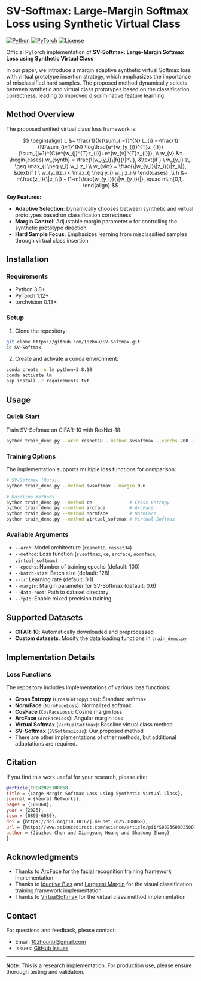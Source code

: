 # SV-Softmax: Large-Margin Softmax Loss using Synthetic Virtual Class

[![Python](https://img.shields.io/badge/Python-3.8+-blue.svg)](https://www.python.org/)
[![PyTorch](https://img.shields.io/badge/PyTorch-1.12+-red.svg)](https://pytorch.org/)
[![License](https://img.shields.io/badge/License-MIT-green.svg)](LICENSE)

Official PyTorch implementation of **SV-Softmax: Large-Margin Softmax Loss using Synthetic Virtual Class**

In our paper, we introduce a margin adaptive synthetic virtual Softmax loss with virtual prototype insertion strategy, which emphasizes the importance of misclassified hard samples. The proposed method dynamically selects between synthetic and virtual class prototypes based on the classification correctness, leading to improved discriminative feature learning.

## Method Overview

The proposed unified virtual class loss framework is:

$$
\begin{align}
L &= \frac{1}{N}\sum_{i=1}^{N} L_{i}
 =-\frac{1}{N}\sum_{i=1}^{N} \log\frac{e^{w_{y_{i}}^{T}z_{i}}}{\sum_{j=1}^{C}e^{w_{j}^{T}z_{i}}+e^{w_{v}^{T}z_{i}}}, \\
w_{v} &=
\begin{cases}
    w_{synth} = \frac{\|w_{y_i}\|h}{\|h\|}, &\text{if } \  w_{y_i} z_i \geq \max_{j \neq y_i} w_j z_i \\
    w_{virt} = \frac{\|w_{y_i}\|z_i}{\|z_i\|}, &\text{if } \ w_{y_i}z_i < \max_{j \neq y_i} w_j z_i \\
\end{cases} ,\\
h &= m\frac{z_i}{\|z_i\|} - (1-m)\frac{w_{y_i}}{\|w_{y_i}\|}, \quad m\in[0,1].
\end{align}
$$

**Key Features:**

- **Adaptive Selection**: Dynamically chooses between synthetic and virtual prototypes based on classification correctness
- **Margin Control**: Adjustable margin parameter `m` for controlling the synthetic prototype direction
- **Hard Sample Focus**: Emphasizes learning from misclassified samples through virtual class insertion

## Installation

### Requirements

- Python 3.8+
- PyTorch 1.12+
- torchvision 0.13+

### Setup

1. Clone the repository:

```bash
git clone https://github.com/10zhou/SV-Softmax.git
cd SV-Softmax
```

2. Create and activate a conda environment:

```bash
conda create -n lm python=3.8.18
conda activate lm
pip install -r requirements.txt
```

## Usage

### Quick Start

Train SV-Softmax on CIFAR-10 with ResNet-18:

```bash
python train_demo.py --arch resnet18 --method svsoftmax --epochs 200 --batch-size 128 --margin 0.6
```

### Training Options

The implementation supports multiple loss functions for comparison:

```bash
# SV-Softmax (Ours)
python train_demo.py --method svsoftmax --margin 0.6

# Baseline methods
python train_demo.py --method ce              # Cross Entropy
python train_demo.py --method arcface         # ArcFace
python train_demo.py --method normface        # NormFace  
python train_demo.py --method virtual_softmax # Virtual Softmax
```

### Available Arguments

- `--arch`: Model architecture (`resnet18`, `resnet34`)
- `--method`: Loss function (`svsoftmax`, `ce`, `arcface`, `normface`, `virtual_softmax`)
- `--epochs`: Number of training epochs (default: 100)
- `--batch-size`: Batch size (default: 128)
- `--lr`: Learning rate (default: 0.1)
- `--margin`: Margin parameter for SV-Softmax (default: 0.6)
- `--data-root`: Path to dataset directory
- `--fp16`: Enable mixed precision training

## Supported Datasets

- **CIFAR-10**: Automatically downloaded and preprocessed
- **Custom datasets**: Modify the data loading functions in `train_demo.py`

## Implementation Details

### Loss Functions

The repository includes implementations of various loss functions:

- **Cross Entropy** (`CrossEntropyLoss`): Standard softmax
- **NormFace** (`NormFaceLoss`): Normalized softmax
- **CosFace** (`CosFaceLoss`): Cosine margin loss
- **ArcFace** (`ArcFaceLoss`): Angular margin loss
- **Virtual Softmax** (`VirtualSoftmax`): Baseline virtual class method
- **SV-Softmax** (`SVSoftmaxLoss`): Our proposed method
- There are other implementations of other methods, but additional adaptations are required.


## Citation

If you find this work useful for your research, please cite:

```bibtex
@article{CHEN2025108068,
title = {Large-Margin Softmax Loss using Synthetic Virtual Class},
journal = {Neural Networks},
pages = {108068},
year = {2025},
issn = {0893-6080},
doi = {https://doi.org/10.1016/j.neunet.2025.108068},
url = {https://www.sciencedirect.com/science/article/pii/S0893608025009487},
author = {Jiuzhou Chen and Xiangyang Huang and Shudong Zhang}
}
```


## Acknowledgments

- Thanks to [ArcFace](https://github.com/deepinsight/insightface/tree/master/recognition/arcface_torch) for the facial recognition training framework implementation
- Thanks to [Iductive Bias](https://github.com/tkasarla/max-separation-as-inductive-bias) and [Largeest Margin](https://openreview.net/forum?id=hqkhcFHOeKD) for the visual classification training framework implementation
- Thanks to [VirtualSoftmax](https://github.com/sungwool/virtual_softmax) for the virtual class method implementation

## Contact

For questions and feedback, please contact:

- Email: <10zhounb@gmail.com>
- Issues: [GitHub Issues](https://github.com/your-username/SV-Softmax/issues)

---

**Note**: This is a research implementation. For production use, please ensure thorough testing and validation.


